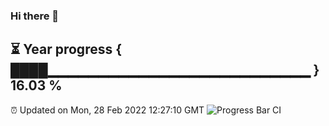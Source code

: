 ### Hi there 👋
⏳ Year progress { ████▁▁▁▁▁▁▁▁▁▁▁▁▁▁▁▁▁▁▁▁▁▁▁▁▁▁ } 16.03 %
---
⏰ Updated on Mon, 28 Feb 2022 12:27:10 GMT
![Progress Bar CI](https://github.com/liununu/liununu/workflows/Progress%20Bar%20CI/badge.svg)
